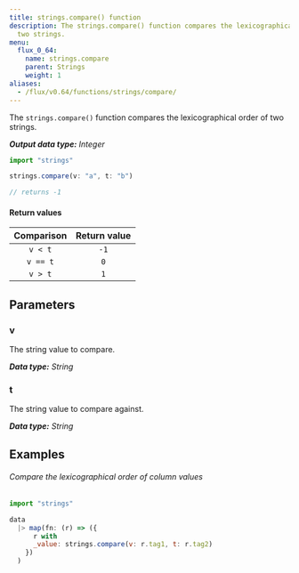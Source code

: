 ```yaml
---
title: strings.compare() function
description: The strings.compare() function compares the lexicographical order of
  two strings.
menu:
  flux_0_64:
    name: strings.compare
    parent: Strings
    weight: 1
aliases:
  - /flux/v0.64/functions/strings/compare/
---
```


The `strings.compare()` function compares the lexicographical order of two strings.

_**Output data type:** Integer_

```js
import "strings"

strings.compare(v: "a", t: "b")

// returns -1
```

#### Return values
| Comparison | Return value |
|:----------:|:------------:|
| `v < t`    | `-1`         |
| `v == t`   | `0`          |
| `v > t`    | `1`          |

## Parameters

### v
The string value to compare.

_**Data type:** String_

### t
The string value to compare against.

_**Data type:** String_

## Examples

###### Compare the lexicographical order of column values
```js
import "strings"

data
  |> map(fn: (r) => ({
      r with
      _value: strings.compare(v: r.tag1, t: r.tag2)
    })
  )  
```
